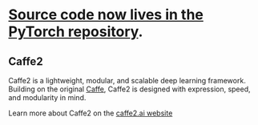 # [Source code now lives in the PyTorch repository](https://github.com/pytorch/pytorch/).

## Caffe2

Caffe2 is a lightweight, modular, and scalable deep learning framework. Building on the original [Caffe](http://caffe.berkeleyvision.org), Caffe2 is designed with expression, speed, and modularity in mind.

Learn more about Caffe2 on the [caffe2.ai website](http://caffe2.ai/)
